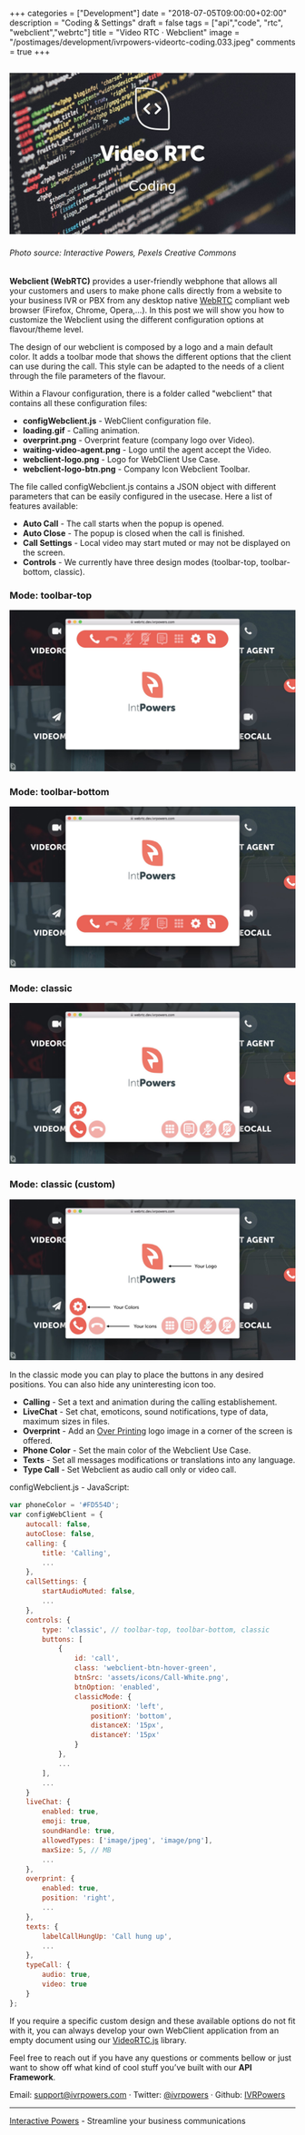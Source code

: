 +++
categories = ["Development"]
date = "2018-07-05T09:00:00+02:00"
description = "Coding & Settings"
draft = false
tags = ["api","code", "rtc", "webclient","webrtc"]
title = "Video RTC · Webclient"
image = "/postimages/development/ivrpowers-videortc-coding.033.jpeg"
comments = true
+++

![VideoRTC.js](/postimages/development/ivrpowers-videortc-coding.033.jpeg)
-------
###### Photo source: Interactive Powers, Pexels Creative Commons

**Webclient (WebRTC)** provides a user-friendly webphone that allows all your customers and users to make phone calls directly from a website to your business IVR or PBX from any desktop native [WebRTC](http://blog.ivrpowers.com/post/technologies/what-is-webrtc/) compliant web browser (Firefox, Chrome, Opera,…). In this post we will show you how to customize the Webclient using the different configuration options at flavour/theme level.

The design of our webclient is composed by a logo and a main default color. It adds a toolbar mode that shows the different options that the client can use during the call. This style can be adapted to the needs of a client through the file parameters of the flavour.

Within a Flavour configuration, there is a folder called "webclient" that contains all these configuration files:

* **configWebclient.js** - WebClient configuration file.
* **loading.gif** - Calling animation.
* **overprint.png** - Overprint feature (company logo over Video).
* **waiting-video-agent.png** - Logo until the agent accept the Video.
* **webclient-logo.png** - Logo for WebClient Use Case.
* **webclient-logo-btn.png** - Company Icon Webclient Toolbar.

The file called configWebclient.js contains a JSON object with different parameters that can be easily configured in the usecase. Here a list of features available:

* **Auto Call** - The call starts when the popup is opened.
* **Auto Close** - The popup is closed when the call is finished.
* **Call Settings** - Local video may start muted or may not be displayed on the screen.
* **Controls** - We currently have three design modes (toolbar-top, toolbar-bottom, classic).

### Mode: toolbar-top

![VideoRTC.js](/postimages/development/ivrpowers-slide.007.jpeg)

### Mode: toolbar-bottom

![VideoRTC.js](/postimages/development/ivrpowers-slide.008.jpeg)

### Mode: classic

![VideoRTC.js](/postimages/development/ivrpowers-slide.009.jpeg)

### Mode: classic (custom)

![VideoRTC.js](/postimages/development/ivrpowers-slide.010.jpeg)

In the classic mode you can play to place the buttons in any desired positions. You can also hide any uninteresting icon too.

* **Calling** - Set a text and animation during the calling establishement.
* **LiveChat** - Set chat, emoticons, sound notifications, type of data, maximum sizes in files.
* **Overprint** - Add an [Over Printing](http://blog.ivrpowers.com/post/products/video-rtc-over-printing/) logo image in a corner of the screen is offered. 
* **Phone Color** - Set the main color of the Webclient Use Case.
* **Texts** - Set all messages modifications or translations into any language.
* **Type Call** - Set Webclient as audio call only or video call.

configWebclient.js - JavaScript:

```javascript
var phoneColor = '#FD554D';
var configWebClient = {
    autocall: false,
    autoClose: false,
    calling: {
        title: 'Calling',
        ...
    },
    callSettings: {
        startAudioMuted: false,
        ...
    },
    controls: {
        type: 'classic', // toolbar-top, toolbar-bottom, classic
        buttons: [
            {
                id: 'call',
                class: 'webclient-btn-hover-green',
                btnSrc: 'assets/icons/Call-White.png',
                btnOption: 'enabled',
                classicMode: {
                    positionX: 'left',
                    positionY: 'bottom',
                    distanceX: '15px',
                    distanceY: '15px'
                }
            },
            ...
        ],
        ...
    }
    liveChat: {
        enabled: true,
        emoji: true,
        soundHandle: true,
        allowedTypes: ['image/jpeg', 'image/png'],
        maxSize: 5, // MB
        ...
    },
    overprint: {
        enabled: true,
        position: 'right',
        ...
    },
    texts: {
        labelCallHungUp: 'Call hung up',
        ...
    },
    typeCall: {
        audio: true,
        video: true
    }
};
```

If you require a specific custom design and these available options do not fit with it, you can always develop your own WebClient application from an empty document using our [VideoRTC.js](http://blog.ivrpowers.com/post/development/introducing-videortcjs-developers/) library.

Feel free to reach out if you have any questions or comments bellow or just want to show off what kind of cool stuff you’ve built with our **API Framework**.

Email: [support@ivrpowers.com](mailto:support@ivrpowers.com) · Twitter: [@ivrpowers](https://twitter.com/ivrpowers) · Github: [IVRPowers](https://github.com/ivrpowers)
 
---
[Interactive Powers](http://www.ivrpowers.com/) - Streamline your business communications

